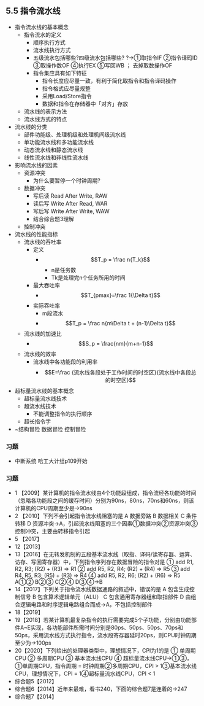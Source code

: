## 5.5 指令流水线
- 指令流水线的基本概念
    - 指令流水的定义
        - 顺序执行方式
        - 流水线执行方式
        - 五级流水包括哪些?四级流水包括哪些? ?→①取指令IF ②指令译码ID ③取操作数OF ④执行EX ⑤写回WB ；
去掉取数操作OF
        - 指令集应具有如下特征
            - 指令长度应尽量一致，有利于简化取指令和指令译码操作
            - 指令格式应尽量规整
            - 采用Load/Store指令
            - 数据和指令在存储器中「对齐」存放
    - 流水线的表示方法
    - 流水线方式的特点
- 流水线的分类
    - 部件功能级、处理机级和处理机间级流水线
    - 单功能流水线和多功能流水线
    - 动态流水线和静态流水线
    - 线性流水线和非线性流水线
- 影响流水线的因素
    - 资源冲突
        - 为什么要暂停一个时钟周期?
    - 数据冲突
        - 写后读 Read After Write, RAW
        - 读后写 Write After Read, WAR
        - 写后写 Write After Write, WAW
        - 结合综合题3理解
    - 控制冲突
- 流水线的性能指标
    - 流水线的吞吐率
        - 定义
            - $$T_p = \frac n{T_k}$$
                - n是任务数
                - Tk是处理完n个任务所用的时间
        - 最大吞吐率
            - $$T_{pmax}=\frac 1{\Delta t}$$
        - 实际吞吐率
            - m段流水
            - $$T_p = \frac n{m\Delta t + (n-1)\Delta t}$$
    - 流水线的加速比
        - $$S_p = \frac{nm}{m+n-1}$$
    - 流水线的效率
        - 流水线中各功能段的利用率
            - $$E=\frac {流水线各段处于工作时间的时空区}{流水线中各段总的时空区}$$
- 超标量流水线的基本概念
    - 超标量流水线技术
    - 超流水线技术
        - 不能调整指令的执行顺序
    - 超长指令字
- ~结构冒险 数据冒险 控制冒险
### 习题
- 中断系统 哈工大计组p109开始
### 习题 
- 1 【2009】某计算机的指令流水线由4个功能段组成，指令流经各功能的时间（忽略各功能段之间的缓存时间）分别为90ns，80ns，70ns和60ns，则该计算机的CPU周期至少是→90ns
- 2 【2010】下列不会引起指令流水线阻塞的是
A 数据旁路
B 数据相关
C 条件转移
D 资源冲突→A，引起流水线阻塞的三个因素①数据冲突②资源冲突③控制冲突，主要由转移指令引起
- 5 【2017】
- 12【2013】
- 13【2016】在无转发机制的五段基本流水线（取指、译码/读寄存器、运算、访存、写回寄存器）中，下列指令序列存在数据冒险的指令对是
① add R1, R2, R3; (R2) + (R3) ⇒ R1
② add R5, R2, R4; (R2) + (R4) ⇒ R5
③ add R4, R5, R3; (R5) + (R3) ⇒ R4
④ add R5, R2, R6; (R2) + (R6) ⇒ R5
A①②  B②③  C②④  D③④→B
- 14【2017】下列关于指令流水线数据通路的叙述中，错误的是
A 包含生成控制信号
B 包含算术逻辑单元（ALU）
C 包含通用寄存器组和取指部件
D 由组合逻辑电路和时序逻辑电路组合而成→A，不包括控制部件
- 18【2019】
- 19【2018】若某计算机最复杂指令的执行需要完成5个子功能，分别由功能部件A~E实现，各功能部件所需时间分别是80ps、50ps、50ps、70ps和50ps，采用流水线方式执行指令，流水段寄存器延时20ps，则CPU时钟周期至少为→100ps
- 20【2020】下列给出的处理器类型中，理想情况下，CPI为1的是
① 单周期CPU
② 多周期CPU
③ 基本流水线CPU
④ 超标量流水线CPU→①③，①单周期CPU，指令周期 = 时钟周期②多周期CPU，CPI > 1③基本流水线CPU，理想情况下，CPI = 1④超标量流水线CPU，CPI < 1
- 综合题5【2012】
- 综合题6【2014】近年来最难，看书240，下面的综合题7是连着的→247
- 综合题7【2014】
